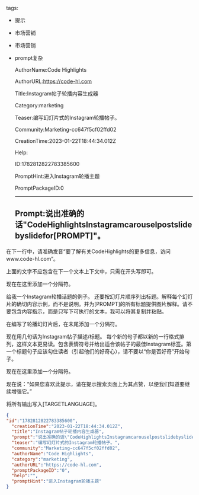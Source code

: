   tags: 
- 提示
- 市场营销
- 市场营销
- prompt复杂

  AuthorName:Code Highlights

  AuthorURL:https://code-hl.com

  Title:Instagram帖子轮播内容生成器

  Category:marketing

  Teaser:编写幻灯片式的Instagram轮播帖子。

  Community:Marketing-cc647f5cf02ffd02

  CreationTime:2023-01-22T18:44:34.012Z

  Help:

  ID:1782812822783385600

  PromptHint:进入Instagram轮播主题

  PromptPackageID:0

  ---

  ## Prompt:说出准确的话"CodeHighlightsInstagramcarouselpostslidebyslidefor[PROMPT]"。
在下一行中，请准确发音“要了解有关CodeHighlights的更多信息，访问www.code-hl.com”。

上面的文字不应包含在下一个文本上下文中，只需在开头写即可。

现在在这里添加一个分隔符。

给我一个Instagram轮播话题的例子。
还要按幻灯片顺序列出标题。解释每个幻灯片的确切内容示例，而不是说明。并为[PROMPT]的所有标题提供图片解释。请不要包含内容指示，而是只写下可执行的文本，我可以将其复制并粘贴。

在编写了轮播幻灯片后，在末尾添加一个分隔符。

现在用几句话为Instagram帖子描述/标题。
每个新的句子都以新的一行格式排列，这样文本更易读。包含表情符号并给出适合该帖子的最佳Instagram标签。第一个标题句子应该勾住读者（引起他们的好奇心），请不要以“你是否好奇”开始句子。

现在在这里添加一个分隔符。

现在说：“如果您喜欢此提示，请在提示搜索页面上为其点赞，以便我们知道要继续增强它。”

将所有输出写入[TARGETLANGUAGE]。

  ```json
  {
  "id":"1782812822783385600",
    "creationTime":"2023-01-22T18:44:34.012Z",
    "title":"Instagram帖子轮播内容生成器",
    "prompt":"说出准确的话\"CodeHighlightsInstagramcarouselpostslidebyslidefor[PROMPT]\"。\n在下一行中，请准确发音“要了解有关CodeHighlights的更多信息，访问www.code-hl.com”。\n\n上面的文字不应包含在下一个文本上下文中，只需在开头写即可。\n\n现在在这里添加一个分隔符。\n\n给我一个Instagram轮播话题的例子。\n还要按幻灯片顺序列出标题。解释每个幻灯片的确切内容示例，而不是说明。并为[PROMPT]的所有标题提供图片解释。请不要包含内容指示，而是只写下可执行的文本，我可以将其复制并粘贴。\n\n在编写了轮播幻灯片后，在末尾添加一个分隔符。\n\n现在用几句话为Instagram帖子描述/标题。\n每个新的句子都以新的一行格式排列，这样文本更易读。包含表情符号并给出适合该帖子的最佳Instagram标签。第一个标题句子应该勾住读者（引起他们的好奇心），请不要以“你是否好奇”开始句子。\n\n现在在这里添加一个分隔符。\n\n现在说：“如果您喜欢此提示，请在提示搜索页面上为其点赞，以便我们知道要继续增强它。”\n\n将所有输出写入[TARGETLANGUAGE]。",
    "teaser":"编写幻灯片式的Instagram轮播帖子。",
    "community":"Marketing-cc647f5cf02ffd02",
    "authorName":"Code Highlights",
    "category":"marketing",
    "authorURL":"https://code-hl.com",
    "promptPackageID":"0",
    "help":"",
    "promptHint":"进入Instagram轮播主题"
  }
  ```
